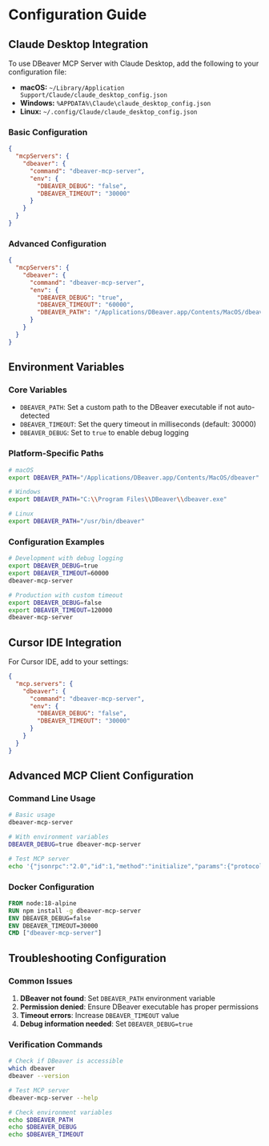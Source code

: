# Configuration Guide

## Claude Desktop Integration

To use DBeaver MCP Server with Claude Desktop, add the following to your configuration file:

- **macOS:** `~/Library/Application Support/Claude/claude_desktop_config.json`
- **Windows:** `%APPDATA%\Claude\claude_desktop_config.json`
- **Linux:** `~/.config/Claude/claude_desktop_config.json`

### Basic Configuration
```json
{
  "mcpServers": {
    "dbeaver": {
      "command": "dbeaver-mcp-server",
      "env": {
        "DBEAVER_DEBUG": "false",
        "DBEAVER_TIMEOUT": "30000"
      }
    }
  }
}
```

### Advanced Configuration
```json
{
  "mcpServers": {
    "dbeaver": {
      "command": "dbeaver-mcp-server",
      "env": {
        "DBEAVER_DEBUG": "true",
        "DBEAVER_TIMEOUT": "60000",
        "DBEAVER_PATH": "/Applications/DBeaver.app/Contents/MacOS/dbeaver"
      }
    }
  }
}
```

## Environment Variables

### Core Variables
- `DBEAVER_PATH`: Set a custom path to the DBeaver executable if not auto-detected
- `DBEAVER_TIMEOUT`: Set the query timeout in milliseconds (default: 30000)
- `DBEAVER_DEBUG`: Set to `true` to enable debug logging

### Platform-Specific Paths
```bash
# macOS
export DBEAVER_PATH="/Applications/DBeaver.app/Contents/MacOS/dbeaver"

# Windows
export DBEAVER_PATH="C:\\Program Files\\DBeaver\\dbeaver.exe"

# Linux
export DBEAVER_PATH="/usr/bin/dbeaver"
```

### Configuration Examples
```bash
# Development with debug logging
export DBEAVER_DEBUG=true
export DBEAVER_TIMEOUT=60000
dbeaver-mcp-server

# Production with custom timeout
export DBEAVER_DEBUG=false
export DBEAVER_TIMEOUT=120000
dbeaver-mcp-server
```

## Cursor IDE Integration

For Cursor IDE, add to your settings:

```json
{
  "mcp.servers": {
    "dbeaver": {
      "command": "dbeaver-mcp-server",
      "env": {
        "DBEAVER_DEBUG": "false",
        "DBEAVER_TIMEOUT": "30000"
      }
    }
  }
}
```

## Advanced MCP Client Configuration

### Command Line Usage
```bash
# Basic usage
dbeaver-mcp-server

# With environment variables
DBEAVER_DEBUG=true dbeaver-mcp-server

# Test MCP server
echo '{"jsonrpc":"2.0","id":1,"method":"initialize","params":{"protocolVersion":"2024-11-05","capabilities":{},"clientInfo":{"name":"test","version":"1.0.0"}}}' | dbeaver-mcp-server
```

### Docker Configuration
```dockerfile
FROM node:18-alpine
RUN npm install -g dbeaver-mcp-server
ENV DBEAVER_DEBUG=false
ENV DBEAVER_TIMEOUT=30000
CMD ["dbeaver-mcp-server"]
```

## Troubleshooting Configuration

### Common Issues
1. **DBeaver not found**: Set `DBEAVER_PATH` environment variable
2. **Permission denied**: Ensure DBeaver executable has proper permissions
3. **Timeout errors**: Increase `DBEAVER_TIMEOUT` value
4. **Debug information needed**: Set `DBEAVER_DEBUG=true`

### Verification Commands
```bash
# Check if DBeaver is accessible
which dbeaver
dbeaver --version

# Test MCP server
dbeaver-mcp-server --help

# Check environment variables
echo $DBEAVER_PATH
echo $DBEAVER_DEBUG
echo $DBEAVER_TIMEOUT
```
